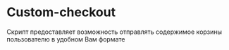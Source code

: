 # Custom-checkout
Скрипт предоставляет возможность отправлять содержимое корзины пользователю в удобном Вам формате
